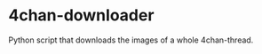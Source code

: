4chan-downloader
================

Python script that downloads the images of a whole 4chan-thread.
